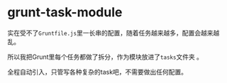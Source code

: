 grunt-task-module
=================

实在受不了`Gruntfile.js`里一长串的配置，随着任务越来越多，配置会越来越乱。

所以我把Grunt里每个任务都做了拆分，作为模块放进了`tasks`文件夹	。

全程自动引入，只管写各种复杂的task吧，不需要做出任何配置。
